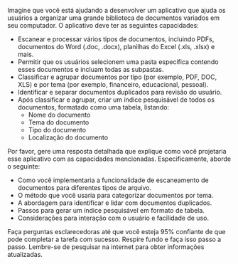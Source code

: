  
Imagine que você está ajudando a desenvolver um aplicativo que ajuda os usuários a organizar uma grande biblioteca de documentos variados em seu computador. O aplicativo deve ter as seguintes capacidades:

- Escanear e processar vários tipos de documentos, incluindo PDFs, documentos do Word (.doc, .docx), planilhas do Excel (.xls, .xlsx) e mais.
- Permitir que os usuários selecionem uma pasta específica contendo esses documentos e incluam todas as subpastas.
- Classificar e agrupar documentos por tipo (por exemplo, PDF, DOC, XLS) e por tema (por exemplo, financeiro, educacional, pessoal).
- Identificar e separar documentos duplicados para revisão do usuário.
- Após classificar e agrupar, criar um índice pesquisável de todos os documentos, formatado como uma tabela, listando:
  - Nome do documento
  - Tema do documento
  - Tipo do documento
  - Localização do documento

Por favor, gere uma resposta detalhada que explique como você projetaria esse aplicativo com as capacidades mencionadas. Especificamente, aborde o seguinte:

- Como você implementaria a funcionalidade de escaneamento de documentos para diferentes tipos de arquivo.
- O método que você usaria para categorizar documentos por tema.
- A abordagem para identificar e lidar com documentos duplicados.
- Passos para gerar um índice pesquisável em formato de tabela.
- Considerações para interação com o usuário e facilidade de uso.

Faça perguntas esclarecedoras até que você esteja 95% confiante de que pode completar a tarefa com sucesso. Respire fundo e faça isso passo a passo. Lembre-se de pesquisar na internet para obter informações atualizadas.
```